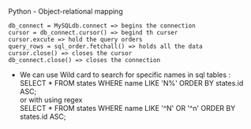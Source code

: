 <h> Python - Object-relational mapping </h>

	db_connect = MySQLdb.connect => begins the connection
	cursor = db_connect.cursor() => begind th curser
	cursor.excute => hold the query orders
	query_rows = sql_order.fetchall() => holds all the data 
	cursor.close() => closes the cursor
	db_connect.close() => closes the connection

* We can use Wild card to search for specific names in sql tables :
	<div> SELECT * FROM states WHERE name LIKE 'N%' ORDER BY states.id ASC; </div>
	or with using regex
	<div> SELECT * FROM states WHERE name LIKE '^N' OR '^n' ORDER BY states.id ASC; </div>

